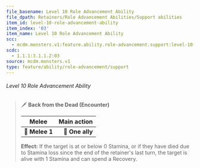 ```yaml
---
file_basename: Level 10 Role Advancement Ability
file_dpath: Retainers/Role Advancement Abilities/Support abilities
item_id: level-10-role-advancement-ability
item_index: '03'
item_name: Level 10 Role Advancement Ability
scc:
  - mcdm.monsters.v1:feature.ability.role-advancement.support:level-10-role-advancement-ability
scdc:
  - 1.1.1:3.1.1.2:03
source: mcdm.monsters.v1
type: feature/ability/role-advancement/support
---
```


###### Level 10 Role Advancement Ability

> 🗡 **Back from the Dead (Encounter)**
>
> | **Melee**      | **Main action** |
> | -------------- | --------------: |
> | **📏 Melee 1** | **🎯 One ally** |
>
> **Effect:** If the target is at or below 0 Stamina, or if they have died due to Stamina loss since the end of the retainer's last turn, the target is alive with 1 Stamina and can spend a Recovery.
